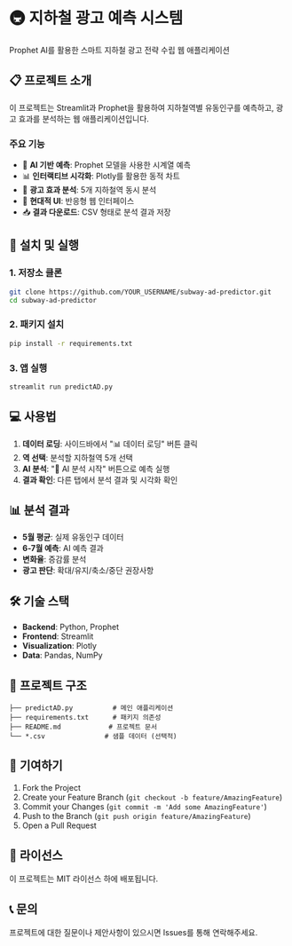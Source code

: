 # 🚇 지하철 광고 예측 시스템

Prophet AI를 활용한 스마트 지하철 광고 전략 수립 웹 애플리케이션

## 📋 프로젝트 소개

이 프로젝트는 Streamlit과 Prophet을 활용하여 지하철역별 유동인구를 예측하고, 광고 효과를 분석하는 웹 애플리케이션입니다.

### 주요 기능

- 🤖 **AI 기반 예측**: Prophet 모델을 사용한 시계열 예측
- 📊 **인터랙티브 시각화**: Plotly를 활용한 동적 차트
- 🎯 **광고 효과 분석**: 5개 지하철역 동시 분석
- 📱 **현대적 UI**: 반응형 웹 인터페이스
- 📥 **결과 다운로드**: CSV 형태로 분석 결과 저장

## 🚀 설치 및 실행

### 1. 저장소 클론
```bash
git clone https://github.com/YOUR_USERNAME/subway-ad-predictor.git
cd subway-ad-predictor
```

### 2. 패키지 설치
```bash
pip install -r requirements.txt
```

### 3. 앱 실행
```bash
streamlit run predictAD.py
```

## 💻 사용법

1. **데이터 로딩**: 사이드바에서 "📊 데이터 로딩" 버튼 클릭
2. **역 선택**: 분석할 지하철역 5개 선택
3. **AI 분석**: "🤖 AI 분석 시작" 버튼으로 예측 실행
4. **결과 확인**: 다른 탭에서 분석 결과 및 시각화 확인

## 📊 분석 결과

- **5월 평균**: 실제 유동인구 데이터
- **6-7월 예측**: AI 예측 결과
- **변화율**: 증감률 분석
- **광고 판단**: 확대/유지/축소/중단 권장사항

## 🛠 기술 스택

- **Backend**: Python, Prophet
- **Frontend**: Streamlit
- **Visualization**: Plotly
- **Data**: Pandas, NumPy

## 📁 프로젝트 구조

```
├── predictAD.py          # 메인 애플리케이션
├── requirements.txt      # 패키지 의존성
├── README.md            # 프로젝트 문서
└── *.csv               # 샘플 데이터 (선택적)
```

## 🤝 기여하기

1. Fork the Project
2. Create your Feature Branch (`git checkout -b feature/AmazingFeature`)
3. Commit your Changes (`git commit -m 'Add some AmazingFeature'`)
4. Push to the Branch (`git push origin feature/AmazingFeature`)
5. Open a Pull Request

## 📄 라이선스

이 프로젝트는 MIT 라이선스 하에 배포됩니다.

## 📞 문의

프로젝트에 대한 질문이나 제안사항이 있으시면 Issues를 통해 연락해주세요. 